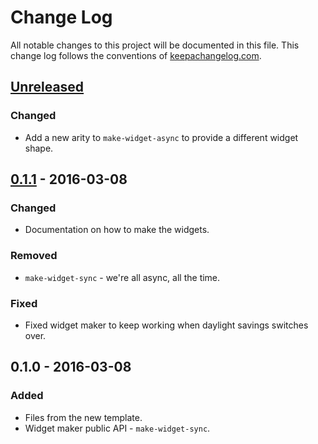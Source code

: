# Change Log
All notable changes to this project will be documented in this file. This change log follows the conventions of [keepachangelog.com](http://keepachangelog.com/).

## [Unreleased]
### Changed
- Add a new arity to `make-widget-async` to provide a different widget shape.

## [0.1.1] - 2016-03-08
### Changed
- Documentation on how to make the widgets.

### Removed
- `make-widget-sync` - we're all async, all the time.

### Fixed
- Fixed widget maker to keep working when daylight savings switches over.

## 0.1.0 - 2016-03-08
### Added
- Files from the new template.
- Widget maker public API - `make-widget-sync`.

[Unreleased]: https://github.com/your-name/start-clj-sel/compare/0.1.1...HEAD
[0.1.1]: https://github.com/your-name/start-clj-sel/compare/0.1.0...0.1.1
